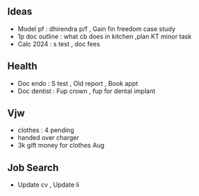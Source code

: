## Ideas
* Model pf : dhirendra p/f , Gain fin freedom case study
* 1p doc outline : what cb does in kitchen ,plan KT minor task
* Calc 2024 : s test , doc fees 

## Health 
* Doc endo : S test , Old report  , Book appt
* Doc dentist : Fup crown , fup for dental implant


## Vjw
* clothes : 4 pending
* handed over charger
* 3k gift money for clothes Aug 



## Job Search
* Update cv , Update li



